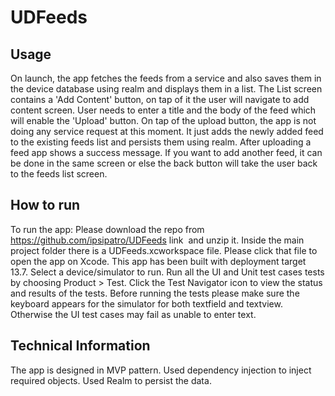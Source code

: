 # UDFeeds

## Usage
On launch, the app fetches the feeds from a service and also saves them in the device database using realm and displays them in a list. 
The List screen contains a 'Add Content' button, on tap of it the user will navigate to add content screen.
User needs to enter a title and the body of the feed which will enable the 'Upload' button.
On tap of the upload button, the app is not doing any service request at this moment. It just adds the newly added feed to the existing feeds list and persists them using realm.
After uploading a feed app shows a success message. If you want to add another feed, it can be done in the same screen or else the back button will take the user back to the feeds list screen.

## How to run
To run the app:
Please download the repo from https://github.com/ipsipatro/UDFeeds link  and unzip it.
Inside the main project folder there is a UDFeeds.xcworkspace file. Please click that file to open the app on Xcode. 
This app has been built with deployment target 13.7. 
Select a device/simulator to run. 
Run all the UI and Unit test cases tests by choosing Product > Test. Click the Test Navigator icon to view the status and results of the tests. Before running the tests please make sure the keyboard appears for the simulator for both textfield and textview. Otherwise the UI test cases may fail as unable to enter text.

## Technical Information
The app is designed in MVP pattern.
Used dependency injection to inject required objects.
Used Realm to persist the data.

